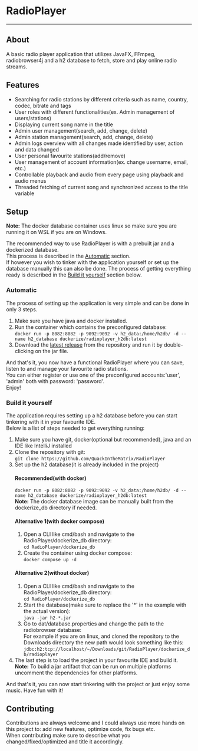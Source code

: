 # RadioPlayer
<hr/>

## About
A basic radio player application that utilizes JavaFX, FFmpeg, radiobrowser4j and a h2 database to fetch, store and
play online radio streams.

## Features
* Searching for radio stations by different criteria such as name, country, codec, bitrate and tags
* User roles with different functionalities(ex. Admin management of users/stations)
* Displaying current song name in the title
* Admin user management(search, add, change, delete)
* Admin station management(search, add, change, delete)
* Admin logs overview with all changes made identified by user, action and data changed
* User personal favourite stations(add/remove)
* User management of account information(ex. change username, email, etc.)
* Controllable playback and audio from every page using playback and audio menus
* Threaded fetching of current song and synchronized access to the title variable

## Setup
**Note:** The docker database container uses linux so make sure you are running it on WSL if you are on Windows.

The recommended way to use RadioPlayer is with a prebuilt jar and a dockerized database.<br/>
This process is described in the [Automatic](#automatic) section.<br/>
If however you wish to tinker with the application yourself or set up the database manually this can also be done.
The process of getting everything ready is described in the [Build it yourself](#build-it-yourself) section below.

### Automatic
The process of setting up the application is very simple and can be done in only 3 steps.<br/>
1. Make sure you have java and docker installed.
2. Run the container which contains the preconfigured database:<br>
    `docker run -p 8082:8082 -p 9092:9092 -v h2_data:/home/h2db/ -d --name h2_database duckerize/radioplayer_h2db:latest` <br/>
3. Download the <a href="https://github.com/QuackInTheMatrix/RadioPlayer/releases">latest  release</a> from the repository and run it by double-clicking on the jar file.

And that's it, you now have a functional RadioPlayer where you can save, listen to and manage your favourite radio stations.<br/>
You can either register or use one of the preconfigured accounts:'user', 'admin' both with password: 'password'.<br/>
Enjoy!<br>

### Build it yourself
The application requires setting up a h2 database before you can start tinkering with it in your favourite IDE.<br/>
Below is a list of steps needed to get everything running:

1. Make sure you have git, docker(optional but recommended), java and an IDE like IntelliJ installed
2. Clone the repository with git:<br>
   `git clone https://github.com/QuackInTheMatrix/RadioPlayer`
3. Set up the h2 database(it is already included in the project)<br/>
   #### Recommended(with docker)
   `docker run -p 8082:8082 -p 9092:9092 -v h2_data:/home/h2db/ -d --name h2_database duckerize/radioplayer_h2db:latest`<br/>
    **Note:** The docker database image can be manually built from the dockerize_db directory if needed.<br/>
   #### Alternative 1(with docker compose)
    1. Open a CLI like cmd/bash and navigate to the RadioPlayer/dockerize_db directory:<br/>
    `cd RadioPlayer/dockerize_db`
    2. Create the container using docker compose:<br/>
    `docker compose up -d`<br/>
   #### Alternative 2(without docker)
   1. Open a CLI like cmd/bash and navigate to the RadioPlayer/dockerize_db directory:<br/>
     `cd RadioPlayer/dockerize_db`
   2. Start the database(make sure to replace the '*' in the example with the actual version):<br/>
     `java -jar h2-*.jar`
   3. Go to dat/database.properties and change the path to the radiobrowser database:<br/>
    For example if you are on linux, and cloned the repository to the Downloads directory the new path would look 
    something like this: <br/>
    `jdbc:h2:tcp://localhost/~/Downloads/git/RadioPlayer/dockerize_db/radioplayer`
4. The last step is to load the project in your favourite IDE and build it.<br/>
    **Note:** To build a jar artifact that can be run on multiple platforms uncomment the dependencies for other platforms.

And that's it, you can now start tinkering with the project or just enjoy some music. Have fun with it!

## Contributing
Contributions are always welcome and I could always use more hands on this project to: add new features, optimize code, 
fix bugs etc.<br/>
When contributing make sure to describe what you changed/fixed/optimized and title it accordingly.
